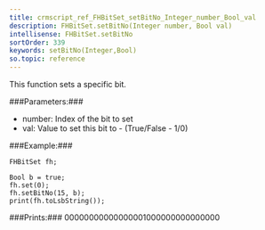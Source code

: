 ```yaml
---
title: crmscript_ref_FHBitSet_setBitNo_Integer_number_Bool_val
description: FHBitSet.setBitNo(Integer number, Bool val)
intellisense: FHBitSet.setBitNo
sortOrder: 339
keywords: setBitNo(Integer,Bool)
so.topic: reference
---
```


This function sets a specific bit.



###Parameters:###


 - number: Index of the bit to set
 - val: Value to set this bit to - (True/False - 1/0)





###Example:###
    
    FHBitSet fh;
    
    Bool b = true;
    fh.set(0);
    fh.setBitNo(15, b);
    print(fh.toLsbString());
    



###Prints:###
00000000000000001000000000000000


